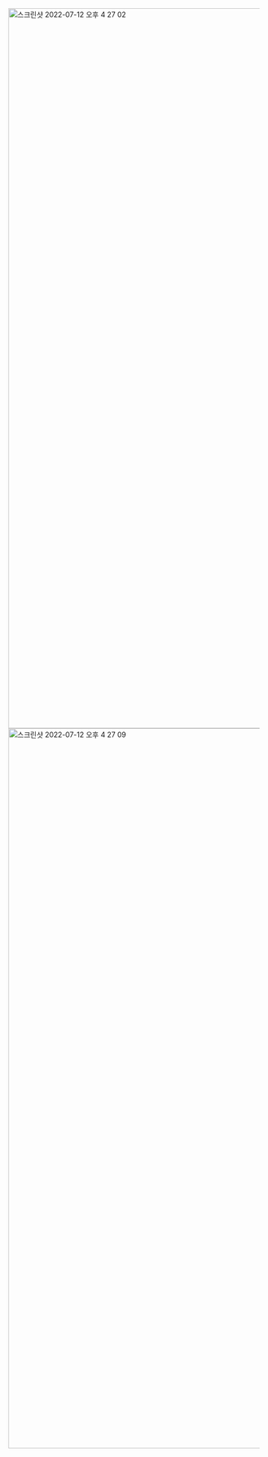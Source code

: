 <img width="1440" alt="스크린샷 2022-07-12 오후 4 27 02" src="https://user-images.githubusercontent.com/83651335/178434115-cd2e7f95-0fe3-420c-a68e-792cfcf2800b.png">
<img width="1440" alt="스크린샷 2022-07-12 오후 4 27 09" src="https://user-images.githubusercontent.com/83651335/178434131-d86d9214-ec07-4955-bbd3-8390431f7bf6.png">